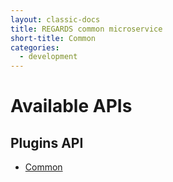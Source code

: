 ```yaml
---
layout: classic-docs
title: REGARDS common microservice
short-title: Common
categories:
  - development
---
```


# Available APIs

## Plugins API

- [Common](/development/regards/common/api/plugins-api/)
